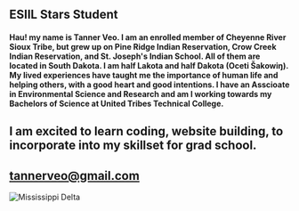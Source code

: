 ## ESIIL Stars Student

#### Hau! my name is Tanner Veo. I am an enrolled member of Cheyenne River Sioux Tribe, but grew up on Pine Ridge Indian Reservation, Crow Creek Indian Reservation, and St. Joseph's Indian School. All of them are located in South Dakota. I am half Lakota and half Dakota (Oceti Šakowiŋ). My lived experiences have taught me the importance of human life and helping others, with a good heart and good intentions. I have an Asscioate in Environmental Science and Research and am I working towards my Bachelors of Science at United Tribes Technical College.

## I am excited to learn coding, website building, to incorporate into my skillset for grad school.

## tannerveo@gmail.com



![Mississippi Delta](https://deltax.jpl.nasa.gov/img/delta-google-earth.jpg)
